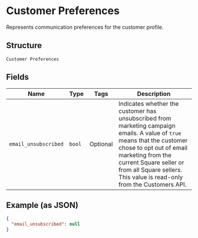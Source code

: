 
# Customer Preferences

Represents communication preferences for the customer profile.

## Structure

`Customer Preferences`

## Fields

| Name | Type | Tags | Description |
|  --- | --- | --- | --- |
| `email_unsubscribed` | `bool` | Optional | Indicates whether the customer has unsubscribed from marketing campaign emails. A value of `true` means that the customer chose to opt out of email marketing from the current Square seller or from all Square sellers. This value is read-only from the Customers API. |

## Example (as JSON)

```json
{
  "email_unsubscribed": null
}
```


